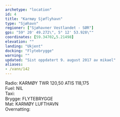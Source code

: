 ```yaml
---
archetype: "location"
id: 4
title: "Karmøy Sjøflyhavn"
type: "Sjøhavn"
regioner: ["Sjøhavner Vestlandet - SØR"]
gps: "59° 20' 49.272\", 5° 12' 53.928\""
coordinates: [59.34702,5.21498]
elevation: ""
landing: "Ukjent"
docking: "Flytebrygge"
warning: ""
updated: "Sist oppdatert 9. august 2017 av mikael"
aliases:
- /vann/142
---
```


Radio:  KARMØY TWR 120,50 ATIS 118,175\
Fuel:  NIL\
Taxi:\
Brygge: FLYTEBRYGGE\
Mat: KARMØY LUFTHAVN\
Overnatting:
